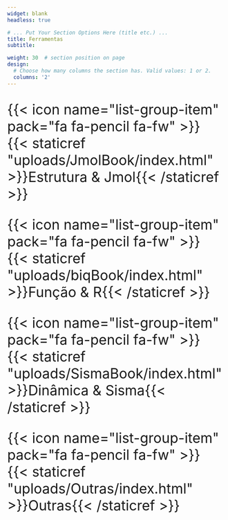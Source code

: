 ```yaml
---
widget: blank
headless: true

# ... Put Your Section Options Here (title etc.) ...
title: Ferramentas
subtitle: 

weight: 30  # section position on page
design:
  # Choose how many columns the section has. Valid values: 1 or 2.
  columns: '2'
---
```


<font size="6">

<!--- Jmol --->
{{< icon name="list-group-item" pack="fa fa-pencil fa-fw" >}} {{< staticref "uploads/JmolBook/index.html" >}}Estrutura & Jmol{{< /staticref >}}

<!--- RStudio --->
{{< icon name="list-group-item" pack="fa fa-pencil fa-fw" >}} {{< staticref "uploads/biqBook/index.html" >}}Função & R{{< /staticref >}} 

<!---Sisma --->
{{< icon name="list-group-item" pack="fa fa-pencil fa-fw" >}} {{< staticref "uploads/SismaBook/index.html" >}}Dinâmica & Sisma{{< /staticref >}}

<!---Outras --->
{{< icon name="list-group-item" pack="fa fa-pencil fa-fw" >}} {{< staticref "uploads/Outras/index.html" >}}Outras{{< /staticref >}}


</font>

